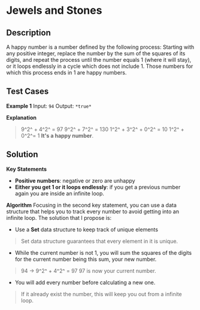 # Jewels and Stones

## Description
A happy number is a number defined by the following process:
Starting with any positive integer, replace the number by the sum of the squares of its digits, and repeat the process until the number equals 1 (where it will stay), or it loops endlessly in a cycle which does not include 1. Those numbers for which this process ends in 1 are happy numbers.

## Test Cases
**Example 1**
Input: `94`
Output: `*true*`

**Explanation**
> 9^2^ + 4^2^ = 97
> 9^2^ + 7^2^ = 130
> 1^2^ + 3^2^ + 0^2^ = 10
> 1^2^ + 0^2^= 1 **It's a happy number**.

## Solution
**Key Statements**
*  **Positive numbers**: negative or zero are unhappy
*  **Either you get 1 or it loops endlessly**: if you get a previous number again you are inside an infinite loop.

**Algorithm**
Focusing in the second key statement, you can use a data structure that helps you to track every number to avoid getting into an infinite loop. The solution that I propose is:

* Use a **Set** data structure to keep track of unique elements
> Set data structure guarantees that every element in it is unique.

* While the current number is not 1, you will sum the squares of the digits for the current number being this sum, your new number.
> 94 -> 9^2^ + 4^2^ = 97
> 97 is now your current number.

* You will add every number before calculating a new one.
> If it already exist the number, this will keep you out from a infinite loop.